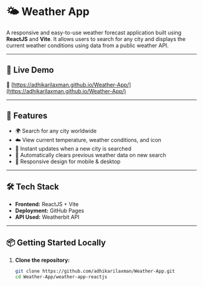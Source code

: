 # 🌤️ Weather App

A responsive and easy-to-use weather forecast application built using **ReactJS** and **Vite**. It allows users to search for any city and displays the current weather conditions using data from a public weather API.

---

## 🚀 Live Demo

🔗 [https://adhikarilaxman.github.io/Weather-App/](https://adhikarilaxman.github.io/Weather-App/)

---

## 🧪 Features

- 🌍 Search for any city worldwide
- ☁️ View current temperature, weather conditions, and icon
- 🔁 Instant updates when a new city is searched
- 🧼 Automatically clears previous weather data on new search
- 📱 Responsive design for mobile & desktop

---

## 🛠️ Tech Stack

- **Frontend:** ReactJS + Vite
- **Deployment:** GitHub Pages
- **API Used:**  Weatherbit API

---

## 📦 Getting Started Locally

1. **Clone the repository:**

   ```bash
   git clone https://github.com/adhikarilaxman/Weather-App.git
   cd Weather-App/weather-app-reactjs

